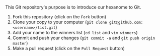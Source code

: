 This Git repository's purpose is to introduce our hexanome to Git.

1. Fork this repository (click on the `Fork` button)
2. Clone your copy to your computer (`git clone git@github.com:<username>/list.git`)
3. Add your name to the winners list (`cd list` and `vim winners`)
4. Commit and push your changes (`git commit -a` and `git push origin master`)
5. Make a pull request (click on the `Pull Request` button)
